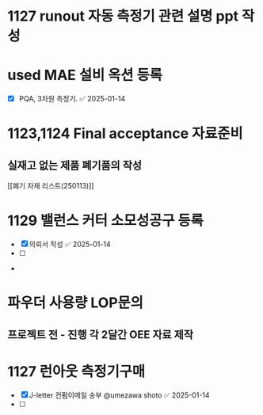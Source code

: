 # 1127 runout 자동 측정기 관련 설명 ppt 작성

# used MAE 설비 옥션 등록
- [x] PQA, 3차원 측정기. ✅ 2025-01-14


# 1123,1124 Final acceptance 자료준비

## 실재고 없는 제품 폐기품의 작성
[[폐기 자재 리스트(250113)]]

# 1129 밸런스 커터 소모성공구 등록
- [x] 의뢰서 작성 ✅ 2025-01-14
- [ ] 
- 


# 파우더 사용량 LOP문의



## 프로젝트 전 - 진행 각 2달간 OEE 자료 제작

# 1127 런아웃 측정기구매

- [x] J-letter 컨펌이메일 송부 @umezawa shoto ✅ 2025-01-14
- [ ] 